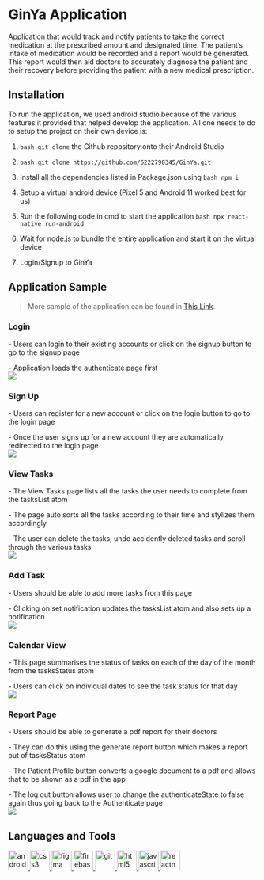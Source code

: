 # GinYa Application

Application that would track and notify patients to take the correct medication at the prescribed amount and designated time. The patient’s intake of medication would be recorded and a report would be generated. This report would then aid doctors to accurately diagnose the patient and their recovery before providing the patient with a new medical prescription.

## Installation

To run the application, we used android studio because of the various features it provided that helped develop the application. All one needs to do to setup the project on their own device is:

1. ```bash git clone``` the Github repository onto their Android Studio

2. ```bash git clone https://github.com/6222790345/GinYa.git```

3. Install all the dependencies listed in Package.json using ```bash npm i```

4. Setup a virtual android device (Pixel 5 and Android 11 worked best for us)

5. Run  the following code in cmd to start the application ```bash npx react-native run-android```

6. Wait for node.js to bundle the entire application and start it on the virtual device

7. Login/Signup to GinYa

## Application Sample

> More sample of the application can be found in [This Link](./ApplicationSample).

### Login

<p align="left"> 
    <p>- Users can login to their existing accounts or click on the signup button to go to the signup page </br>
    <p>- Application loads the authenticate page first </br>
    <img src="./ApplicationSample/Login_Login.jpg">
</p>


### Sign Up

<p align="left">
 <p>- Users can register for a new account or click on the login button to go to the login page </br>
 <p>- Once the user signs up for a new account they are automatically redirected to the login page</br>
  <img src="./ApplicationSample/Login_SignUp.jpg">
</p>


### View Tasks
<p align="left">
 <p>- The View Tasks page lists all the tasks the user needs to complete from the tasksList atom </br>
 <p>- The page auto sorts all the tasks according to their time and stylizes them accordingly </br>
 <p>- The user can delete the tasks, undo accidently deleted tasks and scroll through the various tasks </br>
  <img src="./ApplicationSample/View_Task_1.jpg">
</p>

### Add Task
<p align="left">
<p>- Users should be able to add more tasks from this page </br>
<p>- Clicking on set notification updates the tasksList atom and also sets up a notification </br>
  <img src="./ApplicationSample/Add_Task_1.jpg">
</p>

### Calendar View
<p align="left">
<p>- This page summarises the status of tasks on each of the day of the month from the tasksStatus atom</br>
<p>- Users can click on individual dates to see the task status for that day </br>
  <img src="./ApplicationSample/Calendar_View_Red_days.jpg">
</p>

### Report Page
<p align="left">
<p>- Users should be able to generate a pdf report for their doctors </br>
<p>- They can do this using the generate report button which makes a report out of tasksStatus atom </br>
<p>- The Patient Profile button converts a google document to a pdf and allows that to be shown as a pdf in the app </br>
<p>- The log out button allows user to change the authenticateState to false again thus going back to the Authenticate page </br>
  <img src="./ApplicationSample/Report_Page_1.jpg">
</p>




## Languages and Tools
<p align="left"> <a href="https://developer.android.com" target="_blank" rel="noreferrer"> <img src="https://raw.githubusercontent.com/devicons/devicon/master/icons/android/android-original-wordmark.svg" alt="android" width="40" height="40"/> </a> <a href="https://www.w3schools.com/css/" target="_blank" rel="noreferrer"> <img src="https://raw.githubusercontent.com/devicons/devicon/master/icons/css3/css3-original-wordmark.svg" alt="css3" width="40" height="40"/> </a> <a href="https://www.figma.com/" target="_blank" rel="noreferrer"> <img src="https://www.vectorlogo.zone/logos/figma/figma-icon.svg" alt="figma" width="40" height="40"/> </a> <a href="https://firebase.google.com/" target="_blank" rel="noreferrer"> <img src="https://www.vectorlogo.zone/logos/firebase/firebase-icon.svg" alt="firebase" width="40" height="40"/> </a> <a href="https://git-scm.com/" target="_blank" rel="noreferrer"> <img src="https://www.vectorlogo.zone/logos/git-scm/git-scm-icon.svg" alt="git" width="40" height="40"/> </a> <a href="https://www.w3.org/html/" target="_blank" rel="noreferrer"> <img src="https://raw.githubusercontent.com/devicons/devicon/master/icons/html5/html5-original-wordmark.svg" alt="html5" width="40" height="40"/> </a> <a href="https://developer.mozilla.org/en-US/docs/Web/JavaScript" target="_blank" rel="noreferrer"> <img src="https://raw.githubusercontent.com/devicons/devicon/master/icons/javascript/javascript-original.svg" alt="javascript" width="40" height="40"/> </a> <a href="https://reactnative.dev/" target="_blank" rel="noreferrer"> <img src="https://reactnative.dev/img/header_logo.svg" alt="reactnative" width="40" height="40"/> </a> </p>

